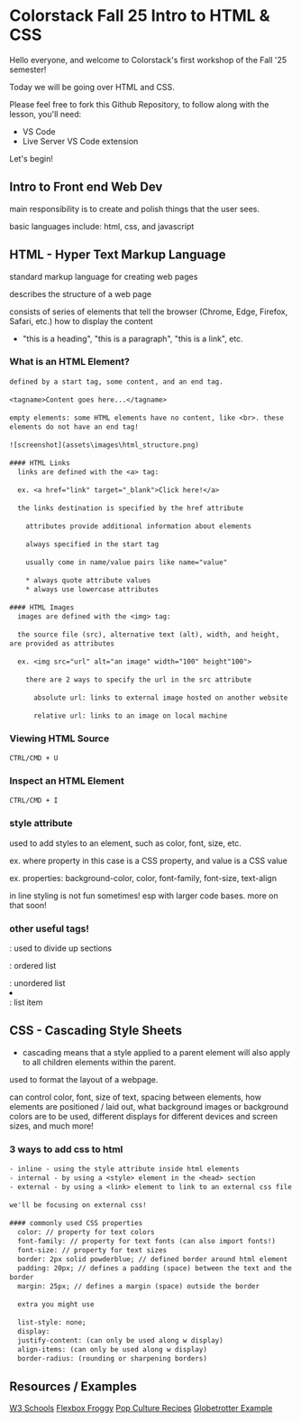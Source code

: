 # Colorstack Fall 25 Intro to HTML & CSS

Hello everyone, and welcome to Colorstack's first workshop of the Fall '25 semester!

Today we will be going over HTML and CSS.

Please feel free to fork this Github Repository, 
  to follow along with the lesson, you'll need:
  - VS Code
  - Live Server VS Code extension

Let's begin!

## Intro to Front end Web Dev
  main responsibility is to create and polish things that the user sees.
  
  basic languages include: html, css, and javascript

## HTML - Hyper Text Markup Language
  standard markup language for creating web pages

  describes the structure of a web page

  consists of series of elements that tell the browser (Chrome, Edge, Firefox, Safari, etc.) how to display the content
  - "this is a heading", "this is a paragraph", "this is a link", etc.

  ### What is an HTML Element?
    defined by a start tag, some content, and an end tag.

    <tagname>Content goes here...</tagname>

    empty elements: some HTML elements have no content, like <br>. these elements do not have an end tag!

    ![screenshot](assets\images\html_structure.png)

    #### HTML Links
      links are defined with the <a> tag:

      ex. <a href="link" target="_blank">Click here!</a>

      the links destination is specified by the href attribute 
      
        attributes provide additional information about elements

        always specified in the start tag

        usually come in name/value pairs like name="value"

        * always quote attribute values
        * always use lowercase attributes

    #### HTML Images
      images are defined with the <img> tag:

      the source file (src), alternative text (alt), width, and height, are provided as attributes

      ex. <img src="url" alt="an image" width="100" height"100">

        there are 2 ways to specify the url in the src attribute

          absolute url: links to external image hosted on another website

          relative url: links to an image on local machine

  ### Viewing HTML Source
    CTRL/CMD + U

  ### Inspect an HTML Element  
    CTRL/CMD + I

  ### style attribute
  used to add styles to an element, such as color, font, size, etc.

  ex. <tagname style="property:value;">
  where property in this case is a CSS property, and value is a CSS value

  ex. properties: background-color, color, font-family, font-size, text-align

  in line styling is not fun sometimes! esp with larger code bases. more on that soon!

  ### other useful tags!

  <div></div>: used to divide up sections
  <ol></ol>: ordered list
  <ul></ul>: unordered list
  <li></li>: list item


## CSS - Cascading Style Sheets
  * cascading means that a style applied to a parent element will also apply to all children elements within the parent.

  used to format the layout of a webpage.

  can control color, font, size of text, spacing between elements, how elements are positioned / laid out, what background images or background colors are to be used, different displays for different devices and screen sizes, and much more!

  ### 3 ways to add css to html
    - inline - using the style attribute inside html elements
    - internal - by using a <style> element in the <head> section
    - external - by using a <link> element to link to an external css file

    we'll be focusing on external css!

    #### commonly used CSS properties
      color: // property for text colors
      font-family: // property for text fonts (can also import fonts!)
      font-size: // property for text sizes
      border: 2px solid powderblue; // defined border around html element
      padding: 20px; // defines a padding (space) between the text and the border
      margin: 25px; // defines a margin (space) outside the border

      extra you might use

      list-style: none;
      display:
      justify-content: (can only be used along w display)
      align-items: (can only be used along w display)
      border-radius: (rounding or sharpening borders)

## Resources / Examples
[W3 Schools](https://www.w3schools.com/Html/html_intro.asp)
[Flexbox Froggy](https://flexboxfroggy.com/)
[Pop Culture Recipes](https://jason-b-jiang.github.io/Recipes-Website/)
[Globetrotter Example](https://globetrotter-final.onrender.com/gallery.html)
